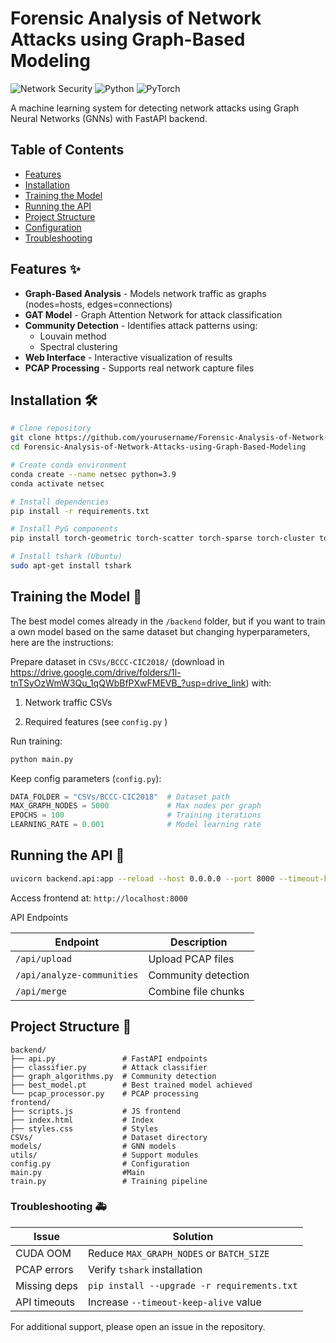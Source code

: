 # Forensic Analysis of Network Attacks using Graph-Based Modeling

![Network Security](https://img.shields.io/badge/domain-network%20security-blue)
![Python](https://img.shields.io/badge/python-3.9+-green)
![PyTorch](https://img.shields.io/badge/pytorch-1.12+-red)

A machine learning system for detecting network attacks using Graph Neural Networks (GNNs) with FastAPI backend.

## Table of Contents
- [Features](#features)
- [Installation](#installation)
- [Training the Model](#training-the-model)
- [Running the API](#running-the-api)
- [Project Structure](#project-structure)
- [Configuration](#configuration)
- [Troubleshooting](#troubleshooting)

## Features ✨

- **Graph-Based Analysis** - Models network traffic as graphs (nodes=hosts, edges=connections)
- **GAT Model** - Graph Attention Network for attack classification
- **Community Detection** - Identifies attack patterns using:
  - Louvain method
  - Spectral clustering
- **Web Interface** - Interactive visualization of results
- **PCAP Processing** - Supports real network capture files

## Installation 🛠️

```bash
# Clone repository
git clone https://github.com/yourusername/Forensic-Analysis-of-Network-Attacks-using-Graph-Based-Modeling.git
cd Forensic-Analysis-of-Network-Attacks-using-Graph-Based-Modeling

# Create conda environment
conda create --name netsec python=3.9
conda activate netsec

# Install dependencies
pip install -r requirements.txt

# Install PyG components
pip install torch-geometric torch-scatter torch-sparse torch-cluster torch-spline-conv -f https://data.pyg.org/whl/torch-1.12.0+cu113.html

# Install tshark (Ubuntu)
sudo apt-get install tshark

```

## Training the Model 🧠

The best model comes already in the ```/backend``` folder, but if you want to train a own model based on the same dataset but changing hyperparameters, here are the instructions:

Prepare dataset in ```CSVs/BCCC-CIC2018/``` (download in https://drive.google.com/drive/folders/1l-tnTSyOzWmW3Qu_1qQWbBfPXwFMEVB_?usp=drive_link) with:

1. Network traffic CSVs

2. Required features (see ```config.py``` )

Run training:

```bash
python main.py
```
Keep config parameters (```config.py```):

```python
DATA_FOLDER = "CSVs/BCCC-CIC2018"  # Dataset path
MAX_GRAPH_NODES = 5000             # Max nodes per graph
EPOCHS = 100                       # Training iterations
LEARNING_RATE = 0.001              # Model learning rate
```

## Running the API 🚀
```bash
uvicorn backend.api:app --reload --host 0.0.0.0 --port 8000 --timeout-keep-alive 3600
```
Access frontend at: ```http://localhost:8000```

API Endpoints

| **Endpoint**  |	**Description** |
| ------------- | ------------------ |
| ```/api/upload```  |	Upload PCAP files |
| ```/api/analyze-communities```  |	Community detection |
| ```/api/merge```  |	Combine file chunks |


## Project Structure 📂

```text
backend/
├── api.py               # FastAPI endpoints
├── classifier.py        # Attack classifier
├── graph_algorithms.py  # Community detection
├── best_model.pt        # Best trained model achieved
└── pcap_processor.py    # PCAP processing
frontend/
├── scripts.js           # JS frontend
├── index.html           # Index
├── styles.css           # Styles 
CSVs/                    # Dataset directory
models/                  # GNN models
utils/                   # Support modules
config.py                # Configuration
main.py                  #Main
train.py                 # Training pipeline
```

### Troubleshooting 🚑

| **Issue**  |	**Solution** |
| ------------- | ------------------ |
| CUDA OOM  |	Reduce ```MAX_GRAPH_NODES``` or ```BATCH_SIZE``` |
| PCAP errors  |	Verify ```tshark``` installation |
| Missing deps  |	```pip install --upgrade -r requirements.txt``` |
| API timeouts  |	Increase ```--timeout-keep-alive``` value|




For additional support, please open an issue in the repository.